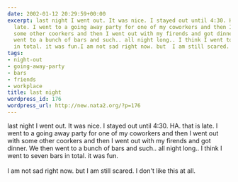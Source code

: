 ```yaml
---
date: 2002-01-12 20:29:59+00:00
excerpt: last night I went out. It was nice. I stayed out until 4:30. HA. that is
  late. I went to a going away party for one of my coworkers and then I went out with
  some other coorkers and then I went out with my firends and got dinner. We then
  went to a bunch of bars and such.. all night long.. I think I went to seven bars
  in total. it was fun.I am not sad right now. but  I am still scared. I ...
tags:
- night-out
- going-away-party
- bars
- friends
- workplace
title: last night
wordpress_id: 176
wordpress_url: http://new.nata2.org/?p=176
---
```


last night I went out. It was nice. I stayed out until 4:30. HA. that is late. I went to a going away party for one of my coworkers and then I went out with some other coorkers and then I went out with my firends and got dinner. We then went to a bunch of bars and such.. all night long.. I think I went to seven bars in total. it was fun.<br/><br/>I am not sad right now. but  I am still scared. I don't like this at all.